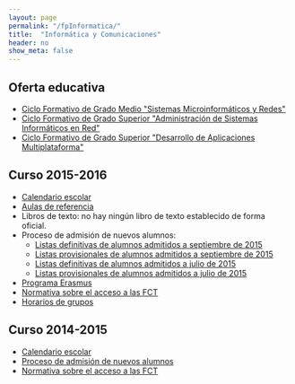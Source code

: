 ```yaml
---
layout: page
permalink: "/fpInformatica/"
title:  "Informática y Comunicaciones"
header: no
show_meta: false
---
```



## Oferta educativa

* [Ciclo Formativo de Grado Medio "Sistemas Microinformáticos y Redes"](http://www.educa.jcyl.es/dpleon/en/area-programas-educativos-p/formacion-profesional/formacion-profesional-provincia-leon/presentacion-formacion-profesional-provincia-leon/ciclos-formativos/grado-medio/tecnico-sistemas-microinformaticos-redes)
* [Ciclo Formativo de Grado Superior "Administración de Sistemas Informáticos en Red"](http://www.educa.jcyl.es/dpleon/en/area-programas-educativos-p/formacion-profesional/formacion-profesional-provincia-leon/presentacion-formacion-profesional-provincia-leon/ciclos-formativos/grado-superior/tecnico-superior-administracion-sistemas-informaticos-red)
* [Ciclo Formativo de Grado Superior "Desarrollo de Aplicaciones Multiplataforma"](http://www.educa.jcyl.es/dpleon/en/area-programas-educativos-p/formacion-profesional/formacion-profesional-provincia-leon/presentacion-formacion-profesional-provincia-leon/ciclos-formativos/grado-superior/tecnico-superior-desarrollo-aplicaciones-multiplataforma)


## Curso 2015-2016

* [Calendario escolar](http://www.educa.jcyl.es/es/informacion/calendario-escolar-2015-2016)
* [Aulas de referencia](/noticias/aulas-de-referencia-2015-2016/)
* Libros de texto: no hay ningún libro de texto establecido de forma oficial.
* Proceso de admisión de nuevos alumnos:
  * [Listas definitivas de alumnos admitidos a septiembre de 2015](https://docs.google.com/spreadsheets/d/1ba-rapV5t2tLRvqL5tHyjNk6Ails1agiqfHCUroX1ag/pubhtml)
  * [Listas provisionales de alumnos admitidos a septiembre de 2015](https://docs.google.com/spreadsheets/d/1TVfBpzArrA92w-BS5m0h1qZHxEzxc9cC5Y7HYt9vdmE/pubhtml)
  * [Listas definitivas de alumnos admitidos a julio de 2015](https://drive.google.com/uc?export=download&id=0B4jaZeMGL7HsX2V4czVwbFpXMjg)
  * [Listas provisionales de alumnos admitidos a julio de 2015](https://drive.google.com/uc?export=download&id=0B4jaZeMGL7HsNnpVQ0VTVWE4VTQ)
* [Programa Erasmus](/erasmus/)
* [Normativa sobre el acceso a las FCT](/normativaAccesoFCT/)
* [Horarios de grupos](https://drive.google.com/open?id=0B4jaZeMGL7HsRDZva2dzaThteEE)

## Curso 2014-2015

* [Calendario escolar](http://www.educa.jcyl.es/es/informacion/calendario-escolar-2014-2015)
* [Proceso de admisión de nuevos alumnos](https://6270dac08034eb261a315b389159e8ad45c7b93d.googledrive.com/host/0BwMgXZ83HVDlSW9UM0RERl9xYzg/)
* [Normativa sobre el acceso a las FCT](/normativaAccesoFCT/)

